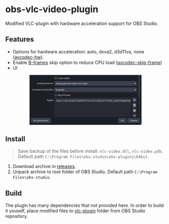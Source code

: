 # obs-vlc-video-plugin

Modified VLC-plugin with hardware acceleration support for OBS Studio.

## Features

- Options for hardware acceleration: auto, dxva2, d3d11va, none ([avcodec-hw](https://wiki.videolan.org/Documentation:Modules/avcodec/)).
- Enable [B-frames](https://wiki.videolan.org/Frame/) skip option to reduce CPU load ([avcodec-skip-frame](https://wiki.videolan.org/Documentation:Modules/avcodec/))
- UI

<p align="center"><img width="70%" style="margin: 0" src="assets/vlc-video-plugin-properties-en.png"></img></p>

## Install

> Save backup of the files before install: `vlc-video.dll`, `vlc-video.pdb`. Default path `C:\Program Files\obs-studio\obs-plugins\64bit`.

1. Download archive in [releases](https://github.com/Chimildic/obs-vlc-video-plugin/releases).
2. Unpack archive to root folder of OBS Studio. Default path `C:\Program Files\obs-studio`.

## Build

The plugin has many dependencies that not provided here. In order to build it youself, place modified files to [vlc-plugin](https://github.com/obsproject/obs-studio/tree/master/plugins/vlc-video) folder from OBS Studio repository.
